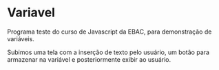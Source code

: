# Variavel
Programa teste do curso de Javascript da EBAC, para demonstração de variáveis.

Subimos uma tela com a inserção de texto pelo usuário, um botão para armazenar na variável e posteriormente exibir ao usuário.
